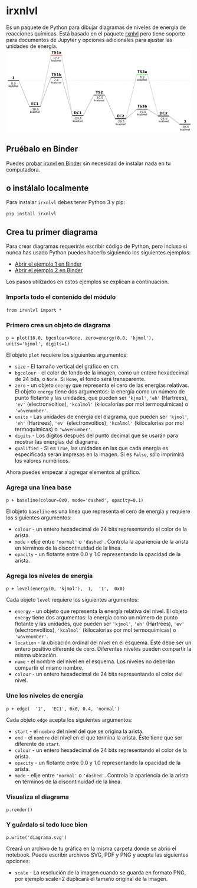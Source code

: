 irxnlvl
======

Es un paquete de Python para dibujar diagramas de niveles de energía de reacciones químicas. Está basado en el paquete
[rxnlvl](https://github.com/eutactic/rxnlvl) pero tiene soporte para documentos de Jupyter y opciones adicionales para ajustar las unidades de energía.
![diagrama](irxnlvl/img/diagram.png)

Pruébalo en Binder
------

Puedes [probar irxnvl en Binder](https://mybinder.org/v2/gh/qcuaeh/irxnlvl.git/HEAD) sin necesidad de instalar nada en tu computadora.

o instálalo localmente
------

Para instalar `irxnlvl` debes tener Python 3 y pip:

    pip install irxnlvl

Crea tu primer diagrama
------

Para crear diagramas requerirás escribir código de Python, pero incluso si nunca has usado Python puedes hacerlo siguiendo los siguientes ejemplos:

- [Abrir el ejemplo 1 en Binder](https://mybinder.org/v2/gh/qcuaeh/irxnlvl.git/HEAD?labpath=example1.ipynb)
- [Abrir el ejemplo 2 en Binder](https://mybinder.org/v2/gh/qcuaeh/irxnlvl.git/HEAD?labpath=example2.ipynb)

Los pasos utilizados en estos ejemplos se explican a continuación.

### Importa todo el contenido del módulo

    from irxnlvl import *

### Primero crea un objeto de diagrama

    p = plot(10.0, bgcolour=None, zero=energy(0.0, 'kjmol'), units='kjmol', digits=1)
    
El objeto `plot` requiere los siguientes argumentos:
- `size` - El tamaño vertical del gráfico en cm.
- `bgcolour` - el color de fondo de la imagen, como un entero hexadecimal de 24 bits, o `None`. Si `None`, el fondo será transparente.
- `zero` - un objeto `energy` que representa el cero de las energías relativas. El objeto `energy` tiene dos argumentos: la energía como un número de punto flotante y las unidades, que pueden ser `'kjmol'`, `'eh'` (Hartrees), `'ev'` (electronvoltios), `'kcalmol'` (kilocalorías por mol termoquímicas) o `'wavenumber'`.
- `units` - Las unidades de energía del diagrama, que pueden ser `'kjmol'`, `'eh'` (Hartrees), `'ev'` (electronvoltios), `'kcalmol'` (kilocalorías por mol termoquímicas) o `'wavenumber'`.
- `digits` - Los dígitos después del punto decimal que se usarán para mostrar las energías del diagrama.
- `qualified` - Si es `True`, las unidades en las que cada energía es especificada serán impresas en la imagen. Si es `False`, sólo imprimirá los valores numéricos.

Ahora puedes empezar a agregar elementos al gráfico.

### Agrega una línea base

    p + baseline(colour=0x0, mode='dashed', opacity=0.1)

El objeto `baseline` es una línea que representa el cero de energía y requiere los siguientes argumentos:
- `colour` - un entero hexadecimal de 24 bits representando el color de la arista.
- `mode` - elije entre `'normal'` o `'dashed'`. Controla la apariencia de la arista en términos de la discontinuidad de la línea.
- `opacity` - un flotante entre 0.0 y 1.0 representando la opacidad de la arista.

### Agrega los niveles de energía

    p + level(energy(0, 'kjmol'),  1,  '1',  0x0)

Cada objeto `level` requiere los siguientes argumentos:
- `energy` - un objeto que representa la energía relativa del nivel. El objeto `energy` tiene dos argumentos: la energía como un número de punto flotante y las unidades, que pueden ser `'kjmol'`, `'eh'` (Hartrees), `'ev'` (electronvoltios), `'kcalmol'` (kilocalorías por mol termoquímicas) o `'wavenumber'`.
- `location` - la ubicación ordinal del nivel en el esquema. Éste debe ser un entero positivo diferente de cero. Diferentes niveles pueden compartir la misma ubicación.
- `name` - el nombre del nivel en el esquema. Los niveles no deberían compartir el mismo nombre.
- `colour` - un entero hexadecimal de 24 bits representando el color del nivel.

### Une los niveles de energía

    p + edge(  '1',  'EC1', 0x0, 0.4, 'normal')

Cada objeto `edge` acepta los siguientes argumentos:
- `start` - el `nombre` del nivel del que se origina la arista.
- `end` - el `nombre` del nivel en el que termina la arista. Éste tiene que ser diferente de `start`.
- `colour` - un entero hexadecimal de 24 bits representando el color de la arista.
- `opacity` - un flotante entre 0.0 y 1.0 representando la opacidad de la arista.
- `mode` - elije entre `'normal'` o `'dashed'`. Controla la apariencia de la arista en términos de la discontinuidad de la línea.

### Visualiza el diagrama

    p.render()

### Y guárdalo si todo luce bien

    p.write('diagrama.svg')

Creará un archivo de tu gráfica en la misma carpeta donde se abrió el notebook. Puede escribir archivos SVG, PDF y PNG y acepta
las siguientes opciones:
- `scale` - La resolución de la imagen cuando se guarda en formato PNG, por ejemplo scale=2 duplicará el tamaño original de la imagen.
